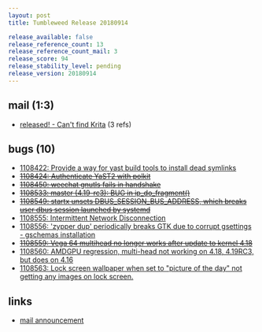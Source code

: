 ```yaml
---
layout: post
title: Tumbleweed Release 20180914

release_available: false
release_reference_count: 13
release_reference_count_mail: 3
release_score: 94
release_stability_level: pending
release_version: 20180914
---
```


## mail (1:3)

- [released! - Can't find Krita](https://lists.opensuse.org/opensuse-factory/2018-09/msg00058.html) (3 refs)

## bugs (10)

<!--more-->

- [1108422: Provide a way for yast build tools to install dead symlinks](https://bugzilla.opensuse.org/show_bug.cgi?id=1108422)
- ~~[1108424: Authenticate YaST2 with polkit](https://bugzilla.opensuse.org/show_bug.cgi?id=1108424)~~
- ~~[1108450: weechat gnutls fails in handshake](https://bugzilla.opensuse.org/show_bug.cgi?id=1108450)~~
- ~~[1108533: master (4.19-rc3): BUG in ip_do_fragment()](https://bugzilla.opensuse.org/show_bug.cgi?id=1108533)~~
- ~~[1108549: startx unsets DBUS_SESSION_BUS_ADDRESS, which breaks user dbus session launched by systemd](https://bugzilla.opensuse.org/show_bug.cgi?id=1108549)~~
- [1108555: Intermittent Network Disconnection](https://bugzilla.opensuse.org/show_bug.cgi?id=1108555)
- [1108556: 'zypper dup' periodically breaks GTK due to corrupt gsettings - gschemas installation](https://bugzilla.opensuse.org/show_bug.cgi?id=1108556)
- ~~[1108559: Vega 64 multihead no longer works after update to kernel 4.18](https://bugzilla.opensuse.org/show_bug.cgi?id=1108559)~~
- [1108560: AMDGPU regression, multi-head not working on 4.18, 4.19RC3, but does on 4.16](https://bugzilla.opensuse.org/show_bug.cgi?id=1108560)
- [1108563: Lock screen wallpaper when set to "picture of the day" not getting any images on lock screen.](https://bugzilla.opensuse.org/show_bug.cgi?id=1108563)



## links

- [mail announcement](https://lists.opensuse.org/opensuse-factory/2018-09/msg00057.html)
